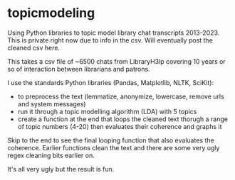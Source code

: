 # topicmodeling

Using Python libraries to topic model library chat transcripts 2013-2023. This is private right now due to info in the csv. Will eventually post the cleaned csv here.

This takes a csv file of ~6500 chats from LibraryH3lp covering 10 years or so of interaction between librarians and patrons.

I use the standards Python libraries (Pandas, Matplotlib, NLTK, SciKit):

  - to preprocess the text (lemmatize, anonymize, lowercase, remove urls and system messages)
  - run it through a topic modelling algorithm (LDA) with 5 topics
  - create a function at the end that loops the cleaned text thorugh a range of topic numbers (4-20) then evaluates their coherence and graphs it


Skip to the end to see the final looping function that also evaluates the coherence. Earlier functions clean the text and there are some very ugly regex cleaning bits earlier on.

It's all very ugly but the result is fun.
